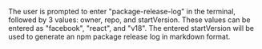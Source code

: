 The user is prompted to enter "package-release-log" in the terminal, followed by 3 values: owner, repo, and startVersion. These values can be entered as "facebook", "react", and "v18". The entered startVersion will be used to generate an npm package release log in markdown format.



